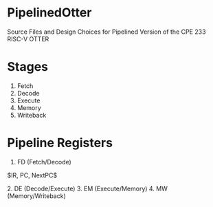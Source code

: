 # PipelinedOtter
Source Files and Design Choices for Pipelined Version of the CPE 233 RISC-V OTTER

# Stages
1. Fetch
2. Decode
3. Execute
4. Memory
5. Writeback

# Pipeline Registers
1. FD (Fetch/Decode)
<p><t>$IR, PC, NextPC$</p> 
2. DE (Decode/Execute)
3. EM (Execute/Memory)
4. MW (Memory/Writeback)


